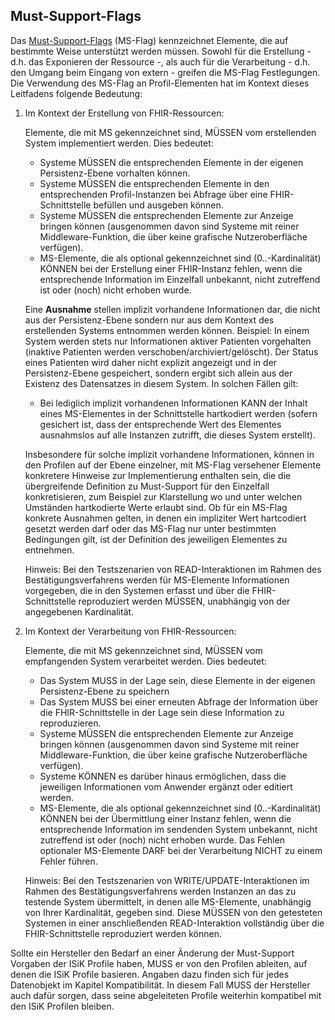 ## Must-Support-Flags

Das [Must-Support-Flags](https://hl7.org/fhir/R4/profiling.html#mustsupport) (MS-Flag) kennzeichnet Elemente, die auf bestimmte Weise unterstützt werden müssen. Sowohl für die Erstellung - d.h. das Exponieren der Ressource -, als auch für die Verarbeitung - d.h. den Umgang beim Eingang von extern - greifen die MS-Flag Festlegungen. 
Die Verwendung des MS-Flag an Profil-Elementen hat im Kontext dieses Leitfadens folgende Bedeutung:

1. Im Kontext der Erstellung von FHIR-Ressourcen:

    Elemente, die mit MS gekennzeichnet sind, MÜSSEN vom erstellenden System implementiert werden. Dies bedeutet:
    - Systeme MÜSSEN die entsprechenden Elemente in der eigenen Persistenz-Ebene vorhalten können. 
    - Systeme MÜSSEN die entsprechenden Elemente in den entsprechenden Profil-Instanzen bei Abfrage über eine FHIR-Schnittstelle befüllen und ausgeben können.
    - Systeme MÜSSEN die entsprechenden Elemente zur Anzeige bringen können (ausgenommen davon sind Systeme mit reiner Middleware-Funktion, die über keine grafische Nutzeroberfläche verfügen).
    -  MS-Elemente, die als optional gekennzeichnet sind (0..-Kardinalität) KÖNNEN bei der Erstellung einer FHIR-Instanz fehlen, wenn die entsprechende Information im Einzelfall unbekannt, nicht zutreffend ist oder (noch) nicht erhoben wurde.

    Eine **Ausnahme** stellen implizit vorhandene Informationen dar, die nicht aus der Persistenz-Ebene sondern nur aus dem Kontext des erstellenden Systems entnommen werden können. Beispiel: In einem System werden stets nur Informationen aktiver Patienten vorgehalten (inaktive Patienten werden verschoben/archiviert/gelöscht). Der Status eines Patienten wird daher nicht explizit angezeigt und in der Persistenz-Ebene gespeichert, sondern ergibt sich allein aus der Existenz des Datensatzes in diesem System. In solchen Fällen gilt:
    - Bei lediglich implizit vorhandenen Informationen KANN der Inhalt eines MS-Elementes in der Schnittstelle hartkodiert werden (sofern gesichert ist, dass der entsprechende Wert des Elementes ausnahmslos auf alle Instanzen zutrifft, die dieses System erstellt).

    Insbesondere für solche implizit vorhandene Informationen, können in den Profilen auf der Ebene einzelner, mit MS-Flag versehener Elemente konkretere Hinweise zur Implementierung enthalten sein, die die übergreifende Definition zu Must-Support für den Einzelfall konkretisieren, zum Beispiel zur Klarstellung wo und unter welchen Umständen hartkodierte Werte erlaubt sind.
Ob für ein MS-Flag konkrete Ausnahmen gelten, in denen ein impliziter Wert hartcodiert gesetzt werden darf oder das MS-Flag nur unter bestimmten Bedingungen gilt, ist der Definition des jeweiligen Elementes zu entnehmen.

    Hinweis: Bei den Testszenarien von READ-Interaktionen im Rahmen des Bestätigungsverfahrens werden für MS-Elemente Informationen vorgegeben, die in den Systemen erfasst und über die FHIR-Schnittstelle reproduziert werden MÜSSEN, unabhängig von der angegebenen Kardinalität.

2. Im Kontext der Verarbeitung von FHIR-Ressourcen:

    Elemente, die mit MS gekennzeichnet sind, MÜSSEN vom empfangenden System verarbeitet werden. Dies bedeutet:
    - Das System MUSS in der Lage sein, diese Elemente in der eigenen Persistenz-Ebene zu speichern
    - Das System MUSS bei einer erneuten Abfrage der Information über die FHIR-Schnittstelle in der Lage sein diese Information zu reproduzieren.
    - Systeme MÜSSEN die entsprechenden Elemente zur Anzeige bringen können (ausgenommen davon sind Systeme mit reiner Middleware-Funktion, die über keine grafische Nutzeroberfläche verfügen).
    - Systeme KÖNNEN es darüber hinaus ermöglichen, dass die jeweiligen Informationen vom Anwender ergänzt oder editiert werden. 
    - MS-Elemente, die als optional gekennzeichnet sind (0..-Kardinalität) KÖNNEN bei der Übermittlung einer Instanz fehlen, wenn die entsprechende Information im sendenden System unbekannt, nicht zutreffend ist oder (noch) nicht erhoben wurde. Das Fehlen optionaler MS-Elemente DARF bei der Verarbeitung NICHT zu einem Fehler führen.

    Hinweis: Bei den Testszenarien von WRITE/UPDATE-Interaktionen im Rahmen des Bestätigungsverfahrens werden Instanzen an das zu testende System übermittelt, in denen alle MS-Elemente, unabhängig von Ihrer Kardinalität, gegeben sind. Diese MÜSSEN von den getesteten Systemen in einer anschließenden READ-Interaktion vollständig über die FHIR-Schnittstelle reproduziert werden können.

Sollte ein Hersteller den Bedarf an einer Änderung der Must-Support Vorgaben der ISiK Profile haben, MUSS er von den Profilen ableiten, auf denen die ISiK Profile basieren. Angaben dazu finden sich für jedes Datenobjekt im Kapitel Kompatibilität. In diesem Fall MUSS der Hersteller auch dafür sorgen, dass seine abgeleiteten Profile weiterhin kompatibel mit den ISiK Profilen bleiben.